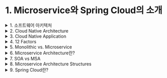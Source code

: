 # 1. Microservice와 Spring Cloud의 소개

<details> <summary> 1. 소프트웨어 아키텍처 </summary>

## 1. 소프트웨어 아키텍처


- IT 시스템의 역사
    - 1960~1980년대: Fragile, Cowboys
        - Mainframe, Hardware
    - 1990~2000년대: Robust, Distributed
        - Changes
    - 2010년대~: Resilient/Anti-Fragile, Cloud Native
        - Flow of value의 지속적인 개선
![image](https://user-images.githubusercontent.com/28394879/135281527-2d0a3325-59e1-47d6-8f32-650ee49114b0.png)

### Antifragile 특징
- Auto scaling
    - 자동 확장성을 갖는다.
![image](https://user-images.githubusercontent.com/28394879/135281911-0924f3c7-5c6d-4edb-899b-398c14256ed8.png)

- Microservices
    - 클라우드 네이티브 아키텍처의 핵심
    - 기존의 시스템들이 거대한 형태로 구축된 반면에 microservices는 모듈이나 기능등을 독립적으로 운영하고 배포 하는 것을 의미
![image](https://user-images.githubusercontent.com/28394879/135282170-13e73426-55d8-43d8-91b3-0fb8f01a8a71.png)

- Chaos engineering
    - 아래 4가지나 그 외에도 안정적인 서비스가 되도록 구축되어져 있음을 의미
    1. 시스템의 변동
    2. 예견된 불확실성
    3. 예견되지 않은 불확실성
    4. 카오스 불확실성
![image](https://user-images.githubusercontent.com/28394879/135282694-95c65a7d-77b4-4332-88ac-fca0e1334b4c.png)

- Continuous deployments
    - CI/CD와 같은 배포 파이프라인
![image](https://user-images.githubusercontent.com/28394879/135283055-619a2f1d-ff1f-4875-bcd5-4d5a110ccd68.png)

</details>

<details> <summary> 2. Cloud Native Architecture </summary>

## 2. Cloud Native Architecture

### Cloud Native Architecture의 특징
- 확장 가능한 아키텍처
    - 시스템의 수평적 확정에 유연
    - 확장된 서버로 시스템의 부하 분산, 가용성 보장
    - 시스템 또는, 서비스 애플리케이션 단위의 패키지 (컨테이너 기반 패키지)
    - 모니터링
- 탄력적 아키텍처
    - 서비스 생성 - 통합 - 배포, 비즈니스 환경 변화에 대응 시간 단축
    - 분활 된 서비스 구조
    - 무상태 통신 프로토콜
    - 서비스의 추가와 삭제 자동으로 감지
    - 변경된 서비스 요청에 따라 사용자 요청 처리 (동적 처리)
- 장애 격리 (Fault isolation)
    - 특정 서비스에 오류가 발생해도 다른 서비스에 영향 주지 않음



</details>

<details> <summary> 3. Cloud Native Application </summary>

## 3. Cloud Native Application

![image](https://user-images.githubusercontent.com/28394879/135284653-73406d81-b393-41fd-a0c7-9c01823e860b.png)

### Cloud Native Application - CI/CD
- 지속적신 통합, CI(Continuous Integration)
    - 통합 서버, 소스 관리 (SCM), 빌드 도구, 테스트 도구
    - ex) Jenkins, Team CI, Travis CI
- 지속적 배포
    - Continuous Delivery: CI까지 자동, 수동 배포
    - Continuous Deployment: 테스트부터 배포까지 완전한 자동화
    - Pipe line
![image](https://user-images.githubusercontent.com/28394879/135285216-933f5622-dd32-462e-9329-fa3795d0ab9a.png)

- 카나리 배포와 블루그린 배포
![image](https://user-images.githubusercontent.com/28394879/135285662-f24244a8-f80b-41bb-ada5-4500095ba769.png)

### Cloud Native Application - DevOps
- 개발 조직과 운영 조직의 통합을 의미
    - 이러한 통합으로 고객의 요구사항을 빠르게 반영하고 만족도 높은 결과물을 제시하는 것에 목적을 둔다.
- 기존의 엔터프라이즈 어플리케이션들은 고객의 요구사항에 맞게 도메인을 분석하고 시스템을 설계 그리고 어플리케이션 구현 테스트 배포 과정을 거쳐 3~6개월 혹은 수년에 거친다.
    - 개발 기간이 길어짐으로써 그만큼 변경사항이나 요구사항에 바로 대처 할 수 없다는 단점이 있다.
    - 이러한 변경사항이나 개선사항들이 시스템 막바지에 반영되기보다는 바로바로 반영되는 것이 더 좋다.
    - 그때그떄 고객의 요구사항을 반영하거나 개발된 내용을 테스트하는 것은 개발 기간을 더 느리게 할 수 도 있지만,
    - 개발회사가 완성도 높은 어플리케이션을 만들기 위해선 자주 업데이트하고 자주 테스트 해야 한다.
- 자주 테스트-피드백-업데이트하는 과정을 거쳐 전체 개발 일정이 완료될때 까지 지속적으로 끊임없이 진행해 나가는것을 Devops라고 한다.


### Cloud Native Application - Container 가상화
- 클라우드 네이티브의 핵심이다.
- Container가상화 기술은 기존의 하드웨어 가상화 또는 서버 가상화에 비해 적은 리소스를 사용하여 가상화 서비스를 구축할 수 있다.
![image](https://user-images.githubusercontent.com/28394879/135287740-c7f0dc27-150c-40ee-8fc9-b6a406c79369.png)

</details>

<details> <summary> 4. 12 Factors</summary>

## 4. 12 Factors

![image](https://user-images.githubusercontent.com/28394879/135288418-db3c6095-bd85-4644-8348-065b779bc94d.png)

- 최근에 3가지 추가되서 15가지이다.

1. One codebase, one application
**2. API first**
3. Dependency management
4. Design, build, release, and run
5. Configuration, credential, and code
6. Logs
7. Disposability
8. Backing services
9. Environment parity
10. Administrative processes
11. Port Binding
12. Stateless processes
13. Concurrency
**14. Telemetry**
**15. Authentication and authorization **


</details>

<details> <summary> 5. Monolithic vs. Microservice </summary>

## 5. Monolithic vs. Microservice

![image](https://user-images.githubusercontent.com/28394879/135293525-cbfa7a14-a1d1-424a-94bb-16694f6a35ac.png)

### Monolith Architecture
- 모든 업무 로직이 하나의 애플리케이션 형태로 패키지 되어 서비스
- 애플리케이션에서 사용하는 데이터가 한 곳에 모여 참조되어 서비스되는 형태
![image](https://user-images.githubusercontent.com/28394879/135294692-ccd5aafd-e7e9-4585-8911-0d9fdaae58f3.png)
- 일부 기능만 수정 하려고해도 전체 애플리케이션 빌드하고 배포 해야 되는 단점이 있다.

### Monolith vs Front & Back vs Microservice Architecture
![image](https://user-images.githubusercontent.com/28394879/135295933-5cd5838c-6586-4374-8af0-1eadba081884.png)

### Monolithic vs MSA
![image](https://user-images.githubusercontent.com/28394879/135296583-efa1eec8-19ee-48a4-95ce-91e5c7cccdc2.png)



</details>

<details> <summary> 6. Microservice Architecture란? </summary>

## 6. Microservice Architecture란?

### Microservice의 특징
1. Challenges
2. Small Well Chosen Deployable Units
3. Bounded Context
4. RESTful
5. Configuration Management
6. Cloud Enabled
7. Dynamic Scale Up And Scale Down
8. CI/CD
9. Visibility

**microservice를 도입하기 위해 고려해야 될 사항들**
1. Multiple Rates of Change
2. Independent Life Cycles
3. Independent Scalability
4. Isolated Failure
5. Simplify Interactions with External Dependencies
6. Polyglot Technology

**Microservice Team Structure**
- Two Pizza team
- Teams communicating through API contracts
- Develop, test and deploy each service independently
- Consumer Driven Contract


</details>

<details> <summary> 7. SOA vs MSA </summary>

## 7. SOA vs MSA

### SOA와 MSA와의 차이점
![image](https://user-images.githubusercontent.com/28394879/135387972-d3507360-5f4e-498b-b10a-e6d42f343cc6.png)
- 서비스 공유 지향점
    - SOA - 재사용을 통한 비용 절감
    - MSA - 서비스 간의 결합도를 낮추어 변화에 능동적으로 대응

- 기술 방식
![image](https://user-images.githubusercontent.com/28394879/135388131-44721fd5-f447-49cd-9aa7-ce33a48e5044.png)
    - SOA - 공통의 서비스를 ESB에 모아 사업 측면에서 공통 서비스 형식으로 서비스 제공
    - MSA - 각 독립된 서비스가 노출된 REST API를 사용


</details>

<details> <summary> 8. Microservice Architecture Structures </summary>

</details>

<details> <summary> 9. Spring Cloud란? </summary>

</details>